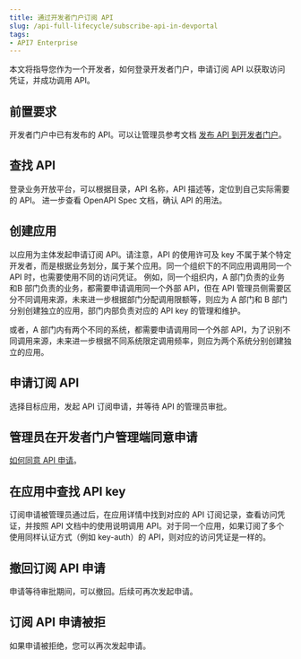 ```yaml
---
title: 通过开发者门户订阅 API
slug: /api-full-lifecycle/subscribe-api-in-devportal
tags:
- API7 Enterprise
---
```


本文将指导您作为一个开发者，如何登录开发者门户，申请订阅 API 以获取访问凭证，并成功调用 API。

## 前置要求

开发者门户中已有发布的 API。可以让管理员参考文档 [发布 API 到开发者门户](https://docs.apiseven.com/enterprise/user-manual/devportal/publish-api-to-devportal)。

## 查找 API
登录业务开放平台，可以根据目录，API 名称，API 描述等，定位到自己实际需要的 API。
进一步查看 OpenAPI Spec 文档，确认 API 的用法。

## 创建应用
以应用为主体发起申请订阅 API。请注意，API 的使用许可及 key 不属于某个特定开发者，而是根据业务划分，属于某个应用。同一个组织下的不同应用调用同一个 API 时，也需要使用不同的访问凭证。
例如，同一个组织内，A 部门负责的业务和B 部门负责的业务，都需要申请调用同一个外部 API，但在 API 管理员侧需要区分不同调用来源，未来进一步根据部门分配调用限额等，则应为 A 部门和 B 部门分别创建独立的应用，部门内部负责对应的 API key 的管理和维护。

或者，A 部门内有两个不同的系统，都需要申请调用同一个外部 API，为了识别不同调用来源，未来进一步根据不同系统限定调用频率，则应为两个系统分别创建独立的应用。

## 申请订阅 API
选择目标应用，发起 API 订阅申请，并等待 API 的管理员审批。

## 管理员在开发者门户管理端同意申请
[如何同意 API 申请](https://docs.apiseven.com/enterprise/user-manual/devportal/api#同意API订阅申请)。

## 在应用中查找 API key
订阅申请被管理员通过后，在应用详情中找到对应的 API 订阅记录，查看访问凭证，并按照 API 文档中的使用说明调用 API。对于同一个应用，如果订阅了多个使用同样认证方式（例如 key-auth）的 API，则对应的访问凭证是一样的。

## 撤回订阅 API 申请
申请等待审批期间，可以撤回。后续可再次发起申请。

## 订阅 API 申请被拒
如果申请被拒绝，您可以再次发起申请。
